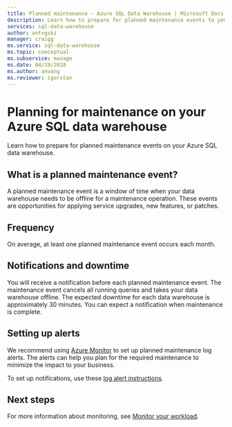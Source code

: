 ```yaml
---
title: Planned maintenance - Azure SQL Data Warehouse | Microsoft Docs
description: Learn how to prepare for planned maintenance events to your Azure SQL Data Warehouse.
services: sql-data-warehouse
author: antvgski
manager: craigg
ms.service: sql-data-warehouse
ms.topic: conceptual
ms.subservice: manage
ms.date: 04/19/2018
ms.author: anvang
ms.reviewer: igorstan
---
```


# Planning for maintenance on your Azure SQL data warehouse

Learn how to prepare for planned maintenance events on your Azure SQL data warehouse.

## What is a planned maintenance event?
A planned maintenance event is a window of time when your data warehouse needs to be offline for a maintenance operation. These events are opportunities for applying service upgrades, new features, or patches. 

## Frequency
On average, at least one planned maintenance event occurs each month. 

## Notifications and downtime
You will receive a notification before each planned maintenance event. The maintenance event cancels all running queries and takes your data warehouse offline. The expected downtime for each data warehouse is approximately 30 minutes. You can expect a notification when maintenance is complete. 

## Setting up alerts

We recommend using [Azure Monitor](../azure-monitor/platform/alerts-activity-log-service-notifications.md) to set up planned maintenance log alerts. The alerts can help you plan for the required maintenance to minimize the impact to your business. 

To set up notifications, use these [log alert instructions](../azure-monitor/platform/alerts-activity-log-service-notifications.md). 

## Next steps
For more information about monitoring, see [Monitor your workload](sql-data-warehouse-manage-monitor.md).

